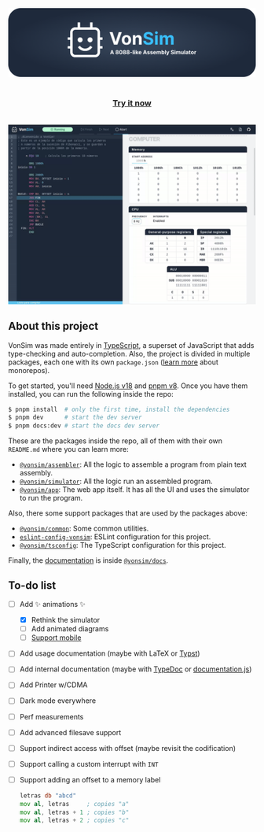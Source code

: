 <a href="https://vonsim.github.io/preview" target="_blank" rel="noopener">
  <img src="./assets/github_banner.png" alt="VonSim - A 8088-like Assembly Simulator" />
</a>

<div align="center">
  <br/>
  <h3><a href="https://vonsim.github.io/preview" target="_blank" rel="noopener"><strong>Try it now</strong></a></h3>
  <br/>
  <img src="./assets/demo.gif" alt="Demo" />
  <br/>
</div>

## About this project

VonSim was made entirely in [TypeScript](https://www.typescriptlang.org/), a superset of JavaScript that adds type-checking and auto-completion. Also, the project is divided in multiple packages, each one with its own `package.json` ([learn more](https://turbo.build/repo/docs/core-concepts/monorepos) about monorepos).

To get started, you'll need [Node.js v18](https://nodejs.org/) and [pnpm v8](https://pnpm.io). Once you have them installed, you can run the following inside the repo:

```bash
$ pnpm install  # only the first time, install the dependencies
$ pnpm dev      # start the dev server
$ pnpm docs:dev # start the docs dev server
```

These are the packages inside the repo, all of them with their own `README.md` where you can learn more:

- [`@vonsim/assembler`](./packages/assembler/): All the logic to assemble a program from plain text assembly.
- [`@vonsim/simulator`](./packages/simulator/): All the logic run an assembled program.
- [`@vonsim/app`](./app/): The web app itself. It has all the UI and uses the simulator to run the program.

Also, there some support packages that are used by the packages above:

- [`@vonsim/common`](./packages/common/): Some common utilities.
- [`eslint-config-vonsim`](./packages/eslint-config-vonsim/): ESLint configuration for this project.
- [`@vonsim/tsconfig`](./packages/tsconfig/): The TypeScript configuration for this project.

Finally, the [documentation](https://vonsim.github.io/docs/) is inside [`@vonsim/docs`](./docs/).

## To-do list

- [ ] Add ✨ animations ✨
  - [x] Rethink the simulator
  - [ ] Add animated diagrams
  - [ ] [Support mobile](https://github.com/prc5/react-zoom-pan-pinch)
- [ ] Add usage documentation (maybe with LaTeX or [Typst](https://typst.app/))
- [ ] Add internal documentation (maybe with [TypeDoc](https://typedoc.org/) or [documentation.js](https://documentation.js.org/))
- [ ] Add Printer w/CDMA
- [ ] Dark mode everywhere
- [ ] Perf measurements
- [ ] Add advanced filesave support
- [ ] Support indirect access with offset (maybe revisit the codification)
- [ ] Support calling a custom interrupt with `INT`
- [ ] Support adding an offset to a memory label

  ```asm
  letras db "abcd"
  mov al, letras     ; copies "a"
  mov al, letras + 1 ; copies "b"
  mov al, letras + 2 ; copies "c"
  ```
